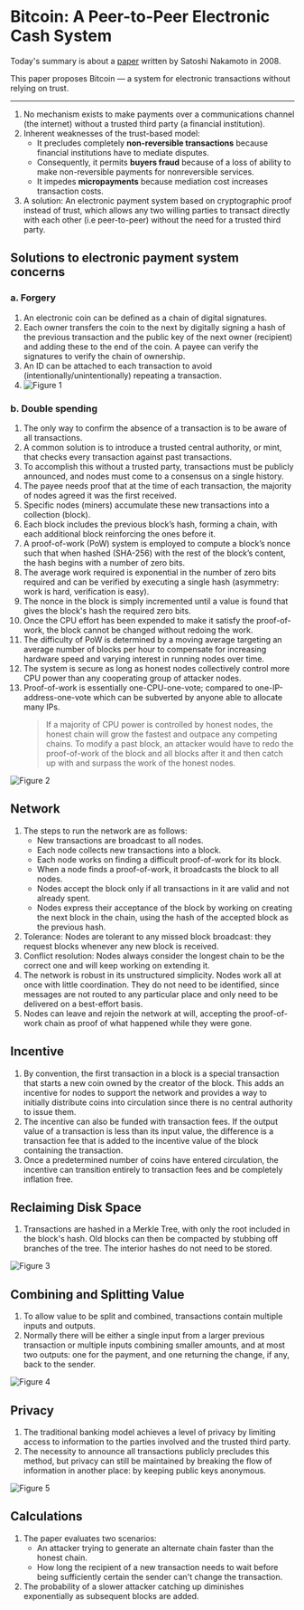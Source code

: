 # Bitcoin: A Peer-to-Peer Electronic Cash System


Today's summary is about a [paper](https://bitcoin.org/bitcoin.pdf)  written by Satoshi Nakamoto in 2008.

This paper proposes Bitcoin — a system for electronic transactions without relying on trust.

-----

1. No mechanism exists to make payments over a communications channel (the internet) without a trusted third party (a financial institution).
2. Inherent weaknesses of the trust-based model:
    * It precludes completely **non-reversible transactions** because financial institutions have to mediate disputes.
    * Consequently, it permits **buyers fraud** because of a loss of ability to make non-reversible payments for non­reversible services.
    * It impedes **micropayments** because mediation cost increases transaction costs.
3. A solution: An electronic payment system based on cryptographic proof instead of trust, which allows any two willing parties to transact directly with each other (i.e peer-to-peer) without the need for a trusted third party.

## Solutions to electronic payment system concerns
### a. Forgery
1. An electronic coin can be defined as a chain of digital signatures.
2. Each owner transfers the coin to the next by digitally signing a hash of the previous transaction and the public key of the next owner (recipient) and adding these to the end of the coin. A payee can verify the signatures to verify the chain of ownership.
3. An ID can be attached to each transaction to avoid (intentionally/unintentionally) repeating a transaction.
4. ![Figure 1](assets/fig1.png)

### b. Double spending
1. The only way to confirm the absence of a transaction is to be aware of all transactions.
2. A common solution is to introduce a trusted central authority, or mint, that checks every transaction against past transactions.
3. To accomplish this without a trusted party, transactions must be publicly announced, and nodes must come to a consensus on a single history.
4. The payee needs proof that at the time of each transaction, the majority of nodes agreed it was the first received.
5. Specific nodes (miners) accumulate these new transactions into a collection (block).
6. Each block includes the previous block’s hash, forming a chain, with each additional block reinforcing the ones before it.
7. A proof-of-work (PoW) system is employed to compute a block’s nonce such that when hashed (SHA-256) with the rest of the block’s content, the hash begins with a number of zero bits.
8. The average work required is exponential in the number of zero bits required and can be verified by executing a single hash (asymmetry: work is hard, verification is easy).
9. The nonce in the block is simply incremented until a value is found that gives the block's hash the required zero bits.
10. Once the CPU effort has been expended to make it satisfy the proof-of-work, the block cannot be changed without redoing the work.
11. The difficulty of PoW is determined by a moving average targeting an average number of blocks per hour to compensate for increasing hardware speed and varying interest in running nodes over time.
12. The system is secure as long as honest nodes collectively control more CPU power than any cooperating group of attacker nodes.
13. Proof-of-work is essentially one-CPU-one-vote; compared to one-IP-address-one-vote which can be subverted by anyone able to allocate many IPs.
    > If a majority of CPU power is controlled by honest nodes, the honest chain will grow the fastest and outpace any competing chains. To modify a past block, an attacker would have to redo the proof-of-work of the block and all blocks after it and then catch up with and surpass the work of the honest nodes.  

![Figure 2](assets/fig2.png)

## Network
1. The steps to run the network are as follows: 
	* New transactions are broadcast to all nodes.
	* Each node collects new transactions into a block.
	* Each node works on finding a difficult proof-of-work for its block.
	* When a node finds a proof-of-work, it broadcasts the block to all nodes.
	* Nodes accept the block only if all transactions in it are valid and not already spent.
	* Nodes express their acceptance of the block by working on creating the next block in the chain, using the hash of the accepted block as the previous hash.
2. Tolerance: Nodes are tolerant to any missed block broadcast: they request blocks whenever any new block is received.
3. Conflict resolution: Nodes always consider the longest chain to be the correct one and will keep working on extending it.
4. The network is robust in its unstructured simplicity. Nodes work all at once with little coordination. They do not need to be identified, since messages are not routed to any particular place and only need to be delivered on a best-effort basis.
5. Nodes can leave and rejoin the network at will, accepting the proof-of-work chain as proof of what happened while they were gone.

## Incentive
1. By convention, the first transaction in a block is a special transaction that starts a new coin owned by the creator of the block. This adds an incentive for nodes to support the network and provides a way to initially distribute coins into circulation since there is no central authority to issue them.
2. The incentive can also be funded with transaction fees. If the output value of a transaction is less than its input value, the difference is a transaction fee that is added to the incentive value of the block containing the transaction.
3. Once a predetermined number of coins have entered circulation, the incentive can transition entirely to transaction fees and be completely inflation free.

## Reclaiming Disk Space
1. Transactions are hashed in a Merkle Tree, with only the root included in the block's hash. Old blocks can then be compacted by stubbing off branches of the tree. The interior hashes do not need to be stored.

![Figure 3](assets/fig3.png)

## Combining and Splitting Value
1. To allow value to be split and combined, transactions contain multiple inputs and outputs.
2. Normally there will be either a single input from a larger previous transaction or multiple inputs combining smaller amounts, and at most two outputs: one for the payment, and one returning the change, if any, back to the sender.

![Figure 4](assets/fig4.png)

## Privacy
1. The traditional banking model achieves a level of privacy by limiting access to information to the parties involved and the trusted third party.
2. The necessity to announce all transactions publicly precludes this method, but privacy can still be maintained by breaking the flow of information in another place: by keeping public keys anonymous.

![Figure 5](assets/fig5.png)

## Calculations
1. The paper evaluates two scenarios:
    * An attacker trying to generate an alternate chain faster than the honest chain.
    * How long the recipient of a new transaction needs to wait before being sufficiently certain the sender can't change the transaction.
2. The probability of a slower attacker catching up diminishes exponentially as subsequent blocks are added.